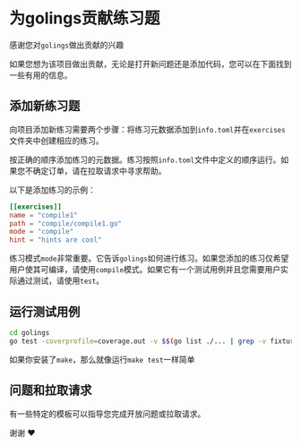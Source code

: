# 为golings贡献练习题

感谢您对`golings`做出贡献的兴趣

如果您想为该项目做出贡献，无论是打开新问题还是添加代码，您可以在下面找到一些有用的信息。

## 添加新练习题

向项目添加新练习需要两个步骤：将练习元数据添加到`info.toml`并在`exercises`文件夹中创建相应的练习。

按正确的顺序添加练习的元数据。练习按照`info.toml`文件中定义的顺序运行。如果您不确定订单，请在拉取请求中寻求帮助。

以下是添加练习的示例：

```toml
[[exercises]]
name = "compile1"
path = "compile/compile1.go"
mode = "compile"
hint = "hints are cool"
```

练习模式`mode`非常重要。它告诉`golings`如何进行练习。如果您添加的练习仅希望用户使其可编译，请使用`compile`模式。如果它有一个测试用例并且您需要用户实际通过测试，请使用`test`。

## 运行测试用例

```sh
cd golings
go test -coverprofile=coverage.out -v $$(go list ./... | grep -v fixtures/error1)
```

如果你安装了`make`，那么就像运行`make test`一样简单

## 问题和拉取请求

有一些特定的模板可以指导您完成开放问题或拉取请求。

谢谢 ❤️
